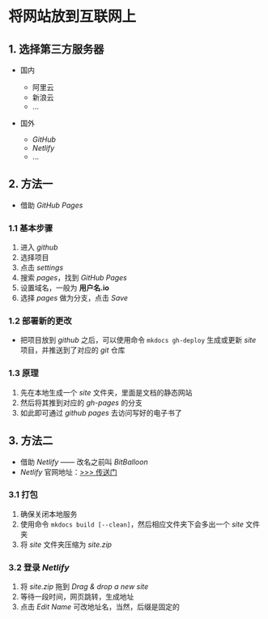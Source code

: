 # 将网站放到互联网上

## 1. 选择第三方服务器

- 国内
    - 阿里云
    - 新浪云
    - ...

- 国外
    - *GitHub*
    - *Netlify*
    - ...

## 2. 方法一

- 借助 *GitHub Pages*

### 1.1 基本步骤

1. 进入 *github*
2. 选择项目
3. 点击 *settings*
4. 搜索 *pages*，找到 *GitHub Pages*
5. 设置域名，一般为 **用户名.io**
6. 选择 *pages* 做为分支，点击 *Save*

### 1.2 部署新的更改

- 把项目放到 *github* 之后，可以使用命令 `mkdocs gh-deploy` 生成或更新 *site* 项目，并推送到了对应的 *git* 仓库


### 1.3 原理

1. 先在本地生成一个 *site* 文件夹，里面是文档的静态网站
2. 然后将其推到对应的 *gh-pages* 的分支
3. 如此即可通过 *github pages* 去访问写好的电子书了

## 3. 方法二

- 借助 *Netlify* —— 改名之前叫 *BitBalloon*
- *Netlify*  官网地址：<a href="https://app.netlify.com/drop" target="_blank">>>> 传送门</a>

### 3.1 打包

1. 确保关闭本地服务
2. 使用命令 `mkdocs build [--clean]`，然后相应文件夹下会多出一个 *site* 文件夹
3. 将 *site* 文件夹压缩为 *site.zip*

### 3.2 登录 *Netlify*

1. 将 *site.zip* 拖到 *Drag & drop a new site*
2. 等待一段时间，网页跳转，生成地址
3. 点击 *Edit Name* 可改地址名，当然，后缀是固定的